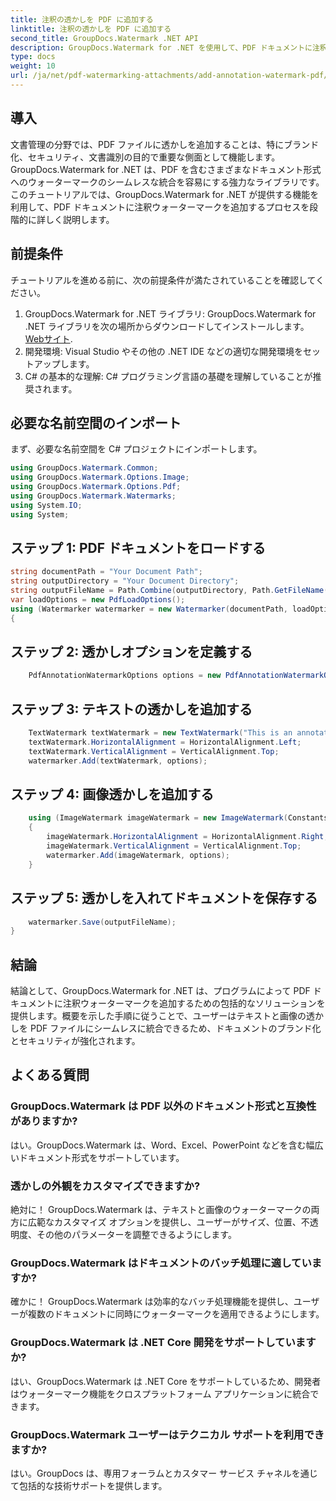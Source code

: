 ```yaml
---
title: 注釈の透かしを PDF に追加する
linktitle: 注釈の透かしを PDF に追加する
second_title: GroupDocs.Watermark .NET API
description: GroupDocs.Watermark for .NET を使用して、PDF ドキュメントに注釈のウォーターマークを簡単に追加する方法を学びます。ドキュメントのブランディングとセキュリティを簡単に強化します。
type: docs
weight: 10
url: /ja/net/pdf-watermarking-attachments/add-annotation-watermark-pdf/
---
```

## 導入
文書管理の分野では、PDF ファイルに透かしを追加することは、特にブランド化、セキュリティ、文書識別の目的で重要な側面として機能します。 GroupDocs.Watermark for .NET は、PDF を含むさまざまなドキュメント形式へのウォーターマークのシームレスな統合を容易にする強力なライブラリです。このチュートリアルでは、GroupDocs.Watermark for .NET が提供する機能を利用して、PDF ドキュメントに注釈ウォーターマークを追加するプロセスを段階的に詳しく説明します。
## 前提条件
チュートリアルを進める前に、次の前提条件が満たされていることを確認してください。
1.  GroupDocs.Watermark for .NET ライブラリ: GroupDocs.Watermark for .NET ライブラリを次の場所からダウンロードしてインストールします。[Webサイト](https://releases.groupdocs.com/Watermark/net/).
2. 開発環境: Visual Studio やその他の .NET IDE などの適切な開発環境をセットアップします。
3. C# の基本的な理解: C# プログラミング言語の基礎を理解していることが推奨されます。

## 必要な名前空間のインポート
まず、必要な名前空間を C# プロジェクトにインポートします。
```csharp
using GroupDocs.Watermark.Common;
using GroupDocs.Watermark.Options.Image;
using GroupDocs.Watermark.Options.Pdf;
using GroupDocs.Watermark.Watermarks;
using System.IO;
using System;
```
## ステップ 1: PDF ドキュメントをロードする
```csharp
string documentPath = "Your Document Path";
string outputDirectory = "Your Document Directory";
string outputFileName = Path.Combine(outputDirectory, Path.GetFileName(documentPath));
var loadOptions = new PdfLoadOptions();
using (Watermarker watermarker = new Watermarker(documentPath, loadOptions))
{
```
## ステップ 2: 透かしオプションを定義する
```csharp
	PdfAnnotationWatermarkOptions options = new PdfAnnotationWatermarkOptions();
```
## ステップ 3: テキストの透かしを追加する
```csharp
	TextWatermark textWatermark = new TextWatermark("This is an annotation watermark", new Font("Arial", 8));
	textWatermark.HorizontalAlignment = HorizontalAlignment.Left;
	textWatermark.VerticalAlignment = VerticalAlignment.Top;
	watermarker.Add(textWatermark, options);
```
## ステップ 4: 画像透かしを追加する
```csharp
	using (ImageWatermark imageWatermark = new ImageWatermark(Constants.ProtectJpg))
	{
		imageWatermark.HorizontalAlignment = HorizontalAlignment.Right;
		imageWatermark.VerticalAlignment = VerticalAlignment.Top;
		watermarker.Add(imageWatermark, options);
	}
```
## ステップ 5: 透かしを入れてドキュメントを保存する
```csharp
	watermarker.Save(outputFileName);
}
```

## 結論
結論として、GroupDocs.Watermark for .NET は、プログラムによって PDF ドキュメントに注釈ウォーターマークを追加するための包括的なソリューションを提供します。概要を示した手順に従うことで、ユーザーはテキストと画像の透かしを PDF ファイルにシームレスに統合できるため、ドキュメントのブランド化とセキュリティが強化されます。
## よくある質問
### GroupDocs.Watermark は PDF 以外のドキュメント形式と互換性がありますか?
はい。GroupDocs.Watermark は、Word、Excel、PowerPoint などを含む幅広いドキュメント形式をサポートしています。
### 透かしの外観をカスタマイズできますか?
絶対に！ GroupDocs.Watermark は、テキストと画像のウォーターマークの両方に広範なカスタマイズ オプションを提供し、ユーザーがサイズ、位置、不透明度、その他のパラメーターを調整できるようにします。
### GroupDocs.Watermark はドキュメントのバッチ処理に適していますか?
確かに！ GroupDocs.Watermark は効率的なバッチ処理機能を提供し、ユーザーが複数のドキュメントに同時にウォーターマークを適用できるようにします。
### GroupDocs.Watermark は .NET Core 開発をサポートしていますか?
はい、GroupDocs.Watermark は .NET Core をサポートしているため、開発者はウォーターマーク機能をクロスプラットフォーム アプリケーションに統合できます。
### GroupDocs.Watermark ユーザーはテクニカル サポートを利用できますか?
はい。GroupDocs は、専用フォーラムとカスタマー サービス チャネルを通じて包括的な技術サポートを提供します。